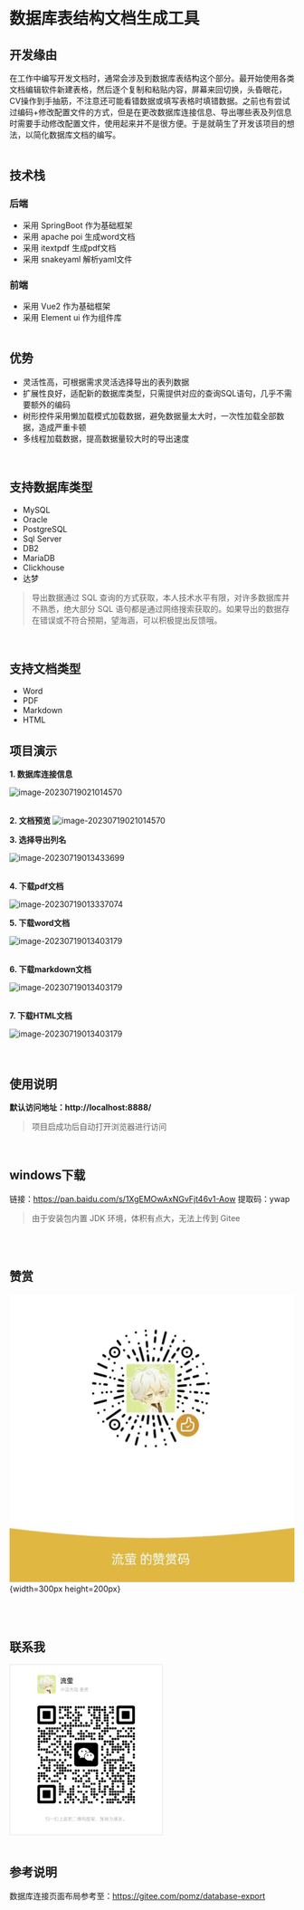 # 数据库表结构文档生成工具

## 开发缘由

在工作中编写开发文档时，通常会涉及到数据库表结构这个部分。最开始使用各类文档编辑软件新建表格，然后逐个复制和粘贴内容，屏幕来回切换，头昏眼花，CV操作到手抽筋，不注意还可能看错数据或填写表格时填错数据。之前也有尝试过编码+修改配置文件的方式，但是在更改数据库连接信息、导出哪些表及列信息时需要手动修改配置文件，使用起来并不是很方便。于是就萌生了开发该项目的想法，以简化数据库文档的编写。
<br>
<br>

## 技术栈

### 后端

- 采用 SpringBoot 作为基础框架
- 采用 apache poi 生成word文档
- 采用 itextpdf 生成pdf文档
- 采用 snakeyaml 解析yaml文件

### 前端

- 采用 Vue2 作为基础框架
- 采用 Element ui 作为组件库
  <br>
  <br>

## 优势

- 灵活性高，可根据需求灵活选择导出的表列数据
- 扩展性良好，适配新的数据库类型，只需提供对应的查询SQL语句，几乎不需要额外的编码
- 树形控件采用懒加载模式加载数据，避免数据量太大时，一次性加载全部数据，造成严重卡顿
- 多线程加载数据，提高数据量较大时的导出速度

<br>

## 支持数据库类型

- MySQL
- Oracle
- PostgreSQL
- Sql Server
- DB2
- MariaDB
- Clickhouse
- 达梦

> 导出数据通过 SQL 查询的方式获取，本人技术水平有限，对许多数据库并不熟悉，绝大部分 SQL
> 语句都是通过网络搜索获取的。如果导出的数据存在错误或不符合预期，望海涵，可以积极提出反馈哦。

<br>

## 支持文档类型

- Word
- PDF
- Markdown
- HTML
  <br>

## 项目演示

**1. 数据库连接信息**

![image-20230719021014570](https://gitee.com/geqian618/resource/raw/master/images/table-structure/连接信息.png)  
<br>

**2. 文档预览**
![image-20230719021014570](https://gitee.com/geqian618/resource/raw/master/images/table-structure/文档预览.png)
<br>

**3. 选择导出列名**

![image-20230719013433699](https://gitee.com/geqian618/resource/raw/master/images/table-structure/选择列名.png)  
<br>

**4. 下载pdf文档**

![image-20230719013337074](https://gitee.com/geqian618/resource/raw/master/images/table-structure/pdf文档.png)
<br>

**5. 下载word文档**

![image-20230719013403179](https://gitee.com/geqian618/resource/raw/master/images/table-structure/word文档.png)  
<br>

**6. 下载markdown文档**

![image-20230719013403179](https://gitee.com/geqian618/resource/raw/master/images/table-structure/markdown文档.png)  
<br>

**7. 下载HTML文档**

![image-20230719013403179](https://gitee.com/geqian618/resource/raw/master/images/table-structure/html文档.png)  
<br>
<br>

## 使用说明

**默认访问地址：http://localhost:8888/**
> 项目启成功后自动打开浏览器进行访问

<br>

## windows下载

链接：https://pan.baidu.com/s/1XgEMOwAxNGvFjt46v1-Aow
提取码：ywap
> 由于安装包内置 JDK 环境，体积有点大，无法上传到 Gitee

<br>
<br>

## 赞赏

![Example Image](./src/main/resources/static/images/appreciation-code.jpg){width=300px height=200px}


<br>
<br>

## 联系我

<img src="./src/main/resources/static/images/wechat.jpg" style="border: 1px solid #e5e5e4;" alt="微信二维码" height="300">

<br>
<br>

## 参考说明

数据库连接页面布局参考至：https://gitee.com/pomz/database-export